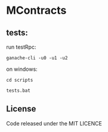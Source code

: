 # MContracts

## tests:
run testRpc: 

`ganache-cli -u0 -u1 -u2`

on windows: 

`cd scripts`

`tests.bat`


## License
Code released under the MIT LICENCE
